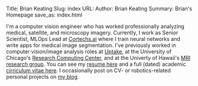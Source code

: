 Title: Brian Keating
Slug: index
URL: 
Author: Brian Keating
Summary: Brian's Homepage
save_as: index.html

I'm a computer vision engineer who has worked professionally analyzing medical, satellite, and microscopy imagery. Currently, I work as Senior Scientist, MLOps Lead at [Cortechs.ai](https://cortechs.ai/) where I train neural networks and write apps for medical image segmentation. I've previously worked in computer vision/image analysis roles at [Uptake](https://www.uptake.com), at the University of Chicago's [Research Computing Center](https://rcc.uchicago.edu/), and at the Univerty of Hawaii's [MRI research group](https://mri.jabsom.hawaii.edu/). You can see my [resume here]({filename}/pdfs/keating_resume.pdf) and a full (dated) academic [cirriculum vitae here]({filename}/pdfs/keating_cv.pdf). I occasionally post on CV- or robotics-related personal projects on [my blog](blog.html).
